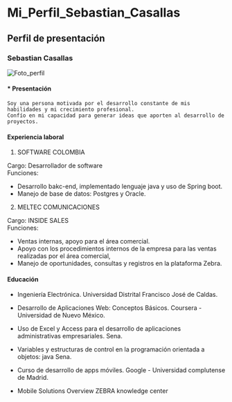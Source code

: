 # Mi_Perfil_Sebastian_Casallas

## Perfil de presentación 

### Sebastian Casallas

![Foto_perfil](https://user-images.githubusercontent.com/68363695/224461124-dfac292f-a53b-4e2d-8a61-5ffa82bf83af.jpg)

#### * Presentación

```
Soy una persona motivada por el desarrollo constante de mis habilidades y mi crecimiento profesional.   
Confío en mi capacidad para generar ideas que aporten al desarrollo de proyectos.
```

#### Experiencia laboral

1. SOFTWARE COLOMBIA

Cargo: Desarrollador de software   
Funciones:
* Desarrollo bakc-end, implementado lenguaje java y uso de Spring boot.
* Manejo de base de datos: Postgres y Oracle.

2. MELTEC COMUNICACIONES

Cargo: INSIDE SALES   
Funciones: 
* Ventas internas, apoyo para el área comercial. 
* Apoyo con los procedimientos internos de la empresa para las ventas realizadas por el área comercial, 
* Manejo de oportunidades, consultas y registros en la plataforma Zebra.

#### Educación

* Ingeniería Electrónica. 
      Universidad Distrital Francisco José de Caldas.

* Desarrollo de Aplicaciones Web: Conceptos Básicos. 
      Coursera - Universidad de Nuevo México.

* Uso de Excel y Access para el desarrollo de aplicaciones administrativas empresariales. 
      Sena.

* Variables y estructuras de control en la programación orientada a objetos: java
      Sena.

* Curso de desarrollo de apps móviles.
      Google - Universidad complutense de Madrid.

* Mobile Solutions Overview
      ZEBRA knowledge center
